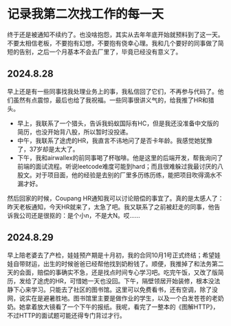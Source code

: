 # 记录我第二次找工作的每一天

终于还是被通知不续约了。也没啥抱怨，其实从去年年底开始就预料到了这一天。不要太相信老板，不要抱有幻想，不要抱有侥幸心理。我和几个要好的同事做了简短的告别，之后一个月基本不会去厂里了，毕竟已经没有意义了。

## 2024.8.28

早上还是有一些同事找我处理业务上的事，我私信回了它们，不再参与代码了。他们虽然有点震惊，最后也给了我祝福。一些同事很讲义气的，给我推了HR和猎头。

* 早上，我联系了一个猎头，告诉我蚂蚁国际有HC，但是我还没准备中文版的简历，也没开始背八股，所以暂时没投递。
* 中午，我联系了途虎的HR，我直言不讳地问了是否卡年龄。我感觉她犹豫了，37岁却是太大了。
* 下午，我和airwallex的前同事喝了杯咖啡。他是这里的后端开发，帮我询问了前端的面试流程。听说leetcode难度可能到hard；而且很难躲过我最讨厌的八股文。对于项目面，他的经验是去别的厂里多历练历练，能把项目吹得滴水不漏才好。

然后回家的时候，Coupang HR通知我可以讨论赔偿的事宜了。真的是太感人了：昨天老板通知，今天HR就来了，太急了吧。我又联系了之前被赶走的同事，他告诉我公司还是很抠的：是个小n，不是大N。哎……

## 2024.8.29

早上陪老婆去了产检，娃娃预产期是十月初，我的合同10月1号正式终结；希望娃娃自带财运，出生的时候爸爸已经帮他找到奶粉钱了。顺便，我推掉了和法务第二天的会面，赔偿的事确实不急，还是找点时间专心学习吧。吃完午饭，又改了版简历，发给了途虎的HR，可惜她一天也没回。下午，隔壁领居开始装修，根本没法静下心来学习。只能去了社区的图书馆。这里可以免费看书，还有空调，除了没网，说实在是避暑胜地。图书馆里主要是做作业的学生，以及一个白发苍苍的老奶奶。她拿着放大镜看了一个下午的报纸。我呢，看完了一整本的《图解HTTP》，不过HTTP的面试题可能还得专门背过才行。
